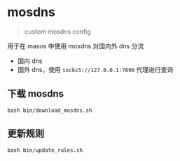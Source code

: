 # mosdns

> custom mosdns config

用于在 masos 中使用 mosdns 对国内外 dns 分流

- 国内 dns
- 国外 dns，使用 `socks5://127.0.0.1:7890` 代理进行查询

## 下载 mosdns

```shell
bash bin/download_mosdns.sh
```

## 更新规则

```shell
bash bin/update_rules.sh
```
